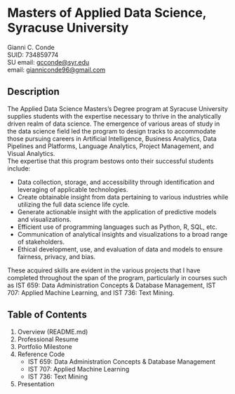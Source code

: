 # Masters of Applied Data Science, Syracuse University
Gianni C. Conde <br>
SUID: 734859774 <br>
SU email: gcconde@syr.edu <br>
email: gianniconde96@gmail.com <br>

## Description
The Applied Data Science Masters’s Degree program at Syracuse University supplies students with the expertise necessary to thrive in the analytically driven realm of data science. The emergence of various areas of study in the data science field led the program to design tracks to accommodate those pursuing careers in Artificial Intelligence, Business Analytics, Data Pipelines and Platforms, Language Analytics, Project Management, and Visual Analytics. <br>
The expertise that this program bestows onto their successful students include:
- Data collection, storage, and accessibility through identification and leveraging of applicable technologies.
- Create obtainable insight from data pertaining to various industries while utilizing the full data science life cycle.
- Generate actionable insight with the application of predictive models and visualizations.
- Efficient use of programming languages such as Python, R, SQL, etc.
- Communication of analytical insights and visualizations to a broad range of stakeholders.
- Ethical development, use, and evaluation of data and models to ensure fairness, privacy, and bias. <br>

These acquired skills are evident in the various projects that I have completed throughout the span of the program, particularly in courses such as IST 659: Data Administration Concepts & Database Management, IST 707: Applied Machine Learning, and IST 736: Text Mining. <br>

## Table of Contents
1. Overview (README.md)
2. Professional Resume
3. Portfolio Milestone
4. Reference Code
   - IST 659: Data Administration Concepts & Database Management
   - IST 707: Applied Machine Learning
   - IST 736: Text Mining
7. Presentation
